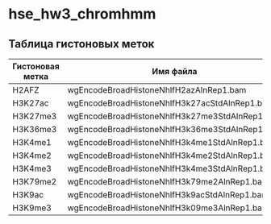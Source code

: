 # hse_hw3_chromhmm

## Таблица гистоновых меток 
| Гистоновая метка | Имя файла                                      |
|------------------|------------------------------------------------|
| H2AFZ            | wgEncodeBroadHistoneNhlfH2azAlnRep1.bam        |
| H3K27ac          | wgEncodeBroadHistoneNhlfH3k27acStdAlnRep1.bam  |
| H3K27me3         | wgEncodeBroadHistoneNhlfH3k27me3StdAlnRep1.bam |
| H3K36me3         | wgEncodeBroadHistoneNhlfH3k36me3StdAlnRep1.bam |
| H3K4me1          | wgEncodeBroadHistoneNhlfH3k4me1StdAlnRep1.bam  |
| H3K4me2          | wgEncodeBroadHistoneNhlfH3k4me2StdAlnRep1.bam  |
| H3K4me3          | wgEncodeBroadHistoneNhlfH3k4me3StdAlnRep1.bam  |
| H3K79me2         | wgEncodeBroadHistoneNhlfH3k79me2AlnRep1.bam    |
| H3K9ac           | wgEncodeBroadHistoneNhlfH3k9acStdAlnRep1.bam   |
| H3K9me3          | wgEncodeBroadHistoneNhlfH3k09me3AlnRep1.bam    |
